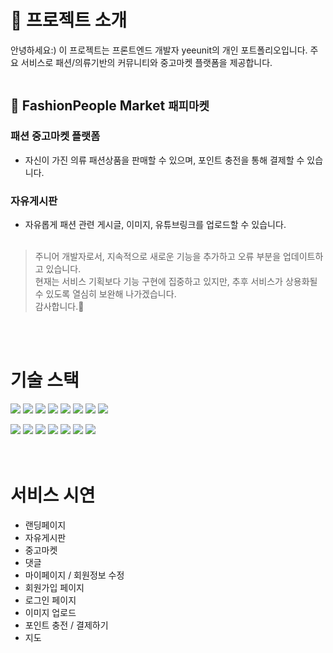 # 👑 프로젝트 소개

안녕하세요:) 
이 프로젝트는 프론트엔드 개발자 yeeunit의 개인 포트폴리오입니다. 
주요 서비스로 패션/의류기반의 커뮤니티와 중고마켓 플랫폼을 제공합니다. 
<br/><br/>


## 🧥 FashionPeople Market `패피마켓`

###  패션 중고마켓 플랫폼 
- 자신이 가진 의류 패션상품을 판매할 수 있으며, 포인트 충전을 통해 결제할 수 있습니다.

### 자유게시판
- 자유롭게 패션 관련 게시글, 이미지, 유튜브링크를 업로드할 수 있습니다. 
<br/><br/>

> 주니어 개발자로서, 지속적으로 새로운 기능을 추가하고 오류 부분을 업데이트하고 있습니다. <br/>
> 현재는 서비스 기획보다 기능 구현에 집중하고 있지만, 추후 서비스가 상용화될 수 있도록 열심히 보완해 나가겠습니다. <br/>
> 감사합니다.🙏

<br/><br/>
# 기술 스택

<img src="https://img.shields.io/badge/JavaScript-F7DF1E?style=flat-square&logo=JavaScript&logoColor=white"/>          <img src="https://img.shields.io/badge/React-61DAFB?style=flat-square&logo=React&logoColor=white"/>
<img src="https://img.shields.io/badge/-Emotion-C43BAD?style=flat-square"/>
<img src="https://img.shields.io/badge/React Hook Form-EC5990?style=flat-square&logo=ReactHookForm&logoColor=white"/>
<img src="https://img.shields.io/badge/Apollo GraphQL-311C87?style=flat-square&logo=ApolloGraphQL&logoColor=white"/>
<img src="https://img.shields.io/badge/Next.js-000000?style=flat-square&logo=Next.js&logoColor=white"/>
<img src="https://img.shields.io/badge/Recoil-000000?style=flat-square"/>
<img src="https://img.shields.io/badge/Prettier-F7B93E?style=flat-square&logo=Prettier&logoColor=white"/>
<!-- <img src="https://img.shields.io/badge/TOAST UI-515CE6?style=flat-square"/> -->

<img src="https://img.shields.io/badge/Git-F05032?style=flat-square&logo=Git&logoColor=white"/>          <img src="https://img.shields.io/badge/GitHub-181717?style=flat-square&logo=GitHub&logoColor=white"/>
<img src="https://img.shields.io/badge/Docker-2496ED?style=flat-square&logo=Docker&logoColor=white"/>
<img src="https://img.shields.io/badge/Amazon AWS-232F3E?style=flat-square&logo=AmazonAWS&logoColor=white"/>
<img src="https://img.shields.io/badge/Notion-000000?style=flat-square&logo=Notion&logoColor=white"/>
<img src="https://img.shields.io/badge/Google Cloud-4285F4?style=flat-square&logo=GoogleCloud&logoColor=white"/>
<img src="https://img.shields.io/badge/Discord-5865F2?style=flat-square&logo=Discord&logoColor=white"/>
<br/>
<br/>
<br/>

# 서비스 시연

- 랜딩페이지
- 자유게시판 
- 중고마켓 
- 댓글
- 마이페이지 / 회원정보 수정
- 회원가입 페이지
- 로그인 페이지
- 이미지 업로드
- 포인트 충전 / 결제하기
- 지도


